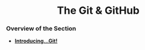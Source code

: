 <h1 align="center">The Git & GitHub</h1>

### Overview of the Section
* **[Introducing...Git!]()**



